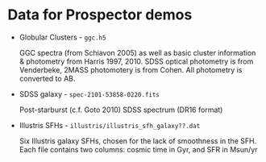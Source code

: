 # Data for Prospector demos

* Globular Clusters - `ggc.h5`

   GGC spectra (from Schiavon 2005) as well as basic cluster information & photometry from Harris 1997, 2010.
   SDSS optical photometry is from Venderbeke, 2MASS photomotery is from Cohen.  All photometry is converted to AB.

* SDSS galaxy - `spec-2101-53858-0220.fits`

   Post-starburst (c.f. Goto 2010) SDSS spectrum (DR16 format)

* Illustris SFHs - `illustris/illustris_sfh_galaxy??.dat`

  Six Illustris galaxy SFHs, chosen for the lack of smoothness in the SFH.  Each file contains two columns: cosmic time in Gyr, and SFR in Msun/yr